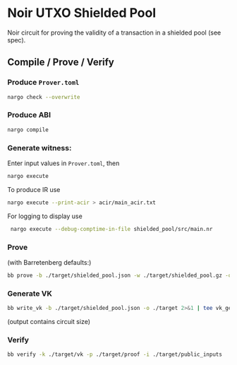 # Noir UTXO Shielded Pool
Noir circuit for proving the validity of a transaction in a shielded pool (see spec).

## Compile / Prove / Verify
### Produce `Prover.toml`
```sh
nargo check --overwrite
```

### Produce ABI
```sh
nargo compile
```

### Generate witness:
Enter input values in `Prover.toml`, then
```sh
nargo execute
```
To produce IR use
```sh
nargo execute --print-acir > acir/main_acir.txt
```
For logging to display use
```sh
 nargo execute --debug-comptime-in-file shielded_pool/src/main.nr
 ```

### Prove
(with Barretenberg defaults:)
```sh
bb prove -b ./target/shielded_pool.json -w ./target/shielded_pool.gz -o ./target -v
```

### Generate VK
```sh
bb write_vk -b ./target/shielded_pool.json -o ./target 2>&1 | tee vk_gen.log
```
(output contains circuit size)

### Verify
```sh
bb verify -k ./target/vk -p ./target/proof -i ./target/public_inputs
```
